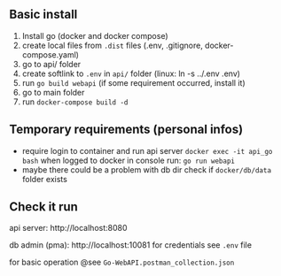 ## Basic install
1. Install go (docker and docker compose)
2. create local files from `.dist` files (.env, .gitignore, docker-compose.yaml)
3. go to api/ folder
4. create softlink to `.env` in `api/` folder (linux: ln -s ../.env .env)
5. run `go build webapi` (if some requirement occurred, install it)
6. go to main folder 
7. run `docker-compose build -d`

## Temporary requirements (personal infos)
- require login to container and run api server
 `docker exec -it api_go bash`
  when logged to docker in console run: 
  `go run webapi`
- maybe there could be a problem with db dir
  check if `docker/db/data` folder exists

## Check it run
api server: http://localhost:8080

db admin (pma): http://localhost:10081 
for credentials see `.env` file 

for basic operation @see 
`Go-WebAPI.postman_collection.json`
